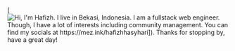 [![Hi, I'm Hafizh. I live in Bekasi, Indonesia. I am a fullstack web engineer. Though, I have a lot of interests including community management. You can find my socials at [https://mez.ink/hafizhhasyhari]). Thanks for stopping by, have a great day!](./out/output.svg)](https://links.angelo.fyi)
